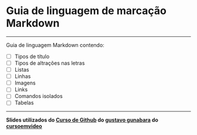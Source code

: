 # Guia de linguagem de marcação **Markdown**
---
 Guia de linguagem Markdown contendo:
- [ ] Tipos de título
- [ ] Tipos de altrações nas letras
- [ ] Listas
- [ ] Linhas 
- [ ] Imagens
- [ ] Links
- [ ] Comandos isolados
- [ ] Tabelas
---
__Slides utilizados do [Curso de Github](9https://github.com/gustavoguanabara/git-github) do [gustavo gunabara](https://github.com/gustavoguanabara) do [cursoemvideo](cursoemvideo.com)__
